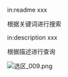 in:readme xxx

根据关键词进行搜索

in:description xxx 

根据描述进行查询

![选区_009.png](https://i.loli.net/2021/11/09/DaTAZJtQRIc3bid.png)